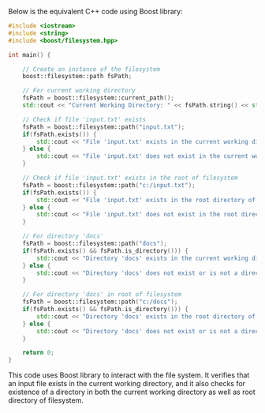 Below is the equivalent C++ code using Boost library:

```C++
#include <iostream>
#include <string>
#include <boost/filesystem.hpp>

int main() {

    // Create an instance of the filesystem
    boost::filesystem::path fsPath;

    // For current working directory
    fsPath = boost::filesystem::current_path();
    std::cout << "Current Working Directory: " << fsPath.string() << std::endl;

    // Check if file 'input.txt' exists
    fsPath = boost::filesystem::path("input.txt");
    if(fsPath.exists()) {
        std::cout << "File 'input.txt' exists in the current working directory." << std::endl;
    } else {
        std::cout << "File 'input.txt' does not exist in the current working directory." << std::endl;
    }

    // Check if file 'input.txt' exists in the root of filesystem
    fsPath = boost::filesystem::path("c:/input.txt");
    if(fsPath.exists()) {
        std::cout << "File 'input.txt' exists in the root directory of filesystem." << std::endl;
    } else {
        std::cout << "File 'input.txt' does not exist in the root directory of filesystem." << std::endl;
    }

    // For directory 'docs'
    fsPath = boost::filesystem::path("docs");
    if(fsPath.exists() && fsPath.is_directory())) {
        std::cout << "Directory 'docs' exists in the current working directory." << std::endl;
    } else {
        std::cout << "Directory 'docs' does not exist or is not a directory in the current working directory." << std::endl;
    }

    // For directory 'docs' in root of filesystem
    fsPath = boost::filesystem::path("c:/docs");
    if(fsPath.exists() && fsPath.is_directory())) {
        std::cout << "Directory 'docs' exists in the root directory of filesystem." << std::endl;
    } else {
        std::cout << "Directory 'docs' does not exist or is not a directory in the root directory of filesystem." << std::endl;
    }

    return 0;
}
```

This code uses Boost library to interact with the file system. It verifies that an input file exists in the current working directory, and it also checks for existence of a directory in both the current working directory as well as root directory of filesystem.
